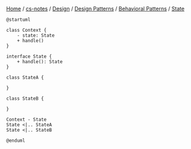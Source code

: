 [Home](https://mengxianbin.github.io) /
[cs-notes](https://mengxianbin.github.io/cs-notes/content) /
[Design](https://mengxianbin.github.io/cs-notes/content/Design) /
[Design Patterns](https://mengxianbin.github.io/cs-notes/content/Design/Design%20Patterns) /
[Behavioral Patterns](https://mengxianbin.github.io/cs-notes/content/Design/Design%20Patterns/Behavioral%20Patterns) /
[State](https://mengxianbin.github.io/cs-notes/content/Design/Design%20Patterns/Behavioral%20Patterns/State)

```puml
@startuml

class Context {
    - state: State
    + handle()
}

interface State {
    + handle(): State
}

class StateA {

}

class StateB {

}

Context - State
State <|.. StateA
State <|.. StateB

@enduml
```